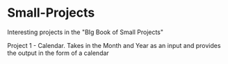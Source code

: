 # Small-Projects
Interesting projects in the "BIg Book of Small Projects"

Project 1 - Calendar. Takes in the Month and Year as an input and provides the output in the form of a calendar
